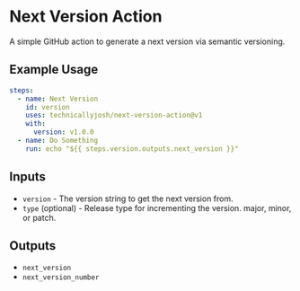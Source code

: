 # Next Version Action

A simple GitHub action to generate a next version via semantic versioning.

## Example Usage

```yaml
steps:
  - name: Next Version
    id: version
    uses: technicallyjosh/next-version-action@v1
    with:
      version: v1.0.0
  - name: Do Something
    run: echo "${{ steps.version.outputs.next_version }}"
```

## Inputs

- `version` - The version string to get the next version from.
- `type` (optional) - Release type for incrementing the version. major, minor,
  or patch.

## Outputs

- `next_version`
- `next_version_number`
